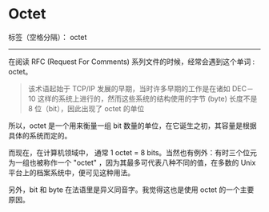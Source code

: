 # Octet

标签（空格分隔）： octet

---

在阅读 RFC (Request For Comments) 系列文件的时候，经常会遇到这个单词 : octet。

>该术语起始于 TCP/IP 发展的早期，当时许多早期的工作是在诸如 DEC－10 这样的系统上进行的，然而这些系统的结构使用的字节 (byte) 长度不是 8 位（bit），因此出现了 octet 的单位

所以，octet 是一个用来衡量一组 bit 数量的单位，在它诞生之初，其容量是根据具体的系统而定的。

而现在，在计算机领域中， 通常 1 octet = 8 bits。当然也有例外：有时三个位元为一组也被称作一个 "octet" ，因为其最多可代表八种不同的值，在多数的 Unix 平台上的档案系统中，便可见这种用法。

另外，bit 和 byte 在法语里是异义同音字。我觉得这也是使用 octet 的一个主要原因。
